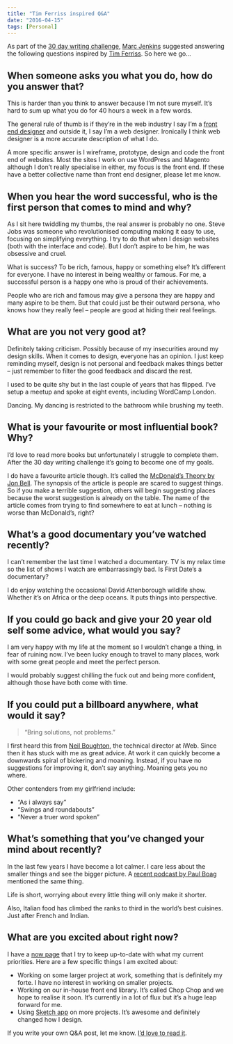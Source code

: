 ```yaml
---
title: "Tim Ferriss inspired Q&A"
date: "2016-04-15"
tags: [Personal]
---
```


As part of the [30 day writing challenge](/2016/30-day-writing-photo-challenge/), [Marc Jenkins](https://marcjenkins.co.uk/qa/) suggested answering the following questions inspired by [Tim Ferriss](http://fourhourworkweek.com/blog/). So here we go…

## When someone asks you what you do, how do you answer that?

This is harder than you think to answer because I’m not sure myself. It’s hard to sum up what you do for 40 hours a week in a few words.

The general rule of thumb is if they’re in the web industry I say I’m a [front end designer](http://bradfrost.com/blog/post/frontend-design/) and outside it, I say I’m a web designer. Ironically I think web designer is a more accurate description of what I do.

A more specific answer is I wireframe, prototype, design and code the front end of websites. Most the sites I work on use WordPress and Magento although I don’t really specialise in either, my focus is the front end. If these have a better collective name than front end designer, please let me know.

## When you hear the word successful, who is the first person that comes to mind and why?

As I sit here twiddling my thumbs, the real answer is probably no one. Steve Jobs was someone who revolutionised computing making it easy to use, focusing on simplifying everything. I try to do that when I design websites (both with the interface and code). But I don’t aspire to be him, he was obsessive and cruel.

What is success? To be rich, famous, happy or something else? It’s different for everyone. I have no interest in being wealthy or famous. For me, a successful person is a happy one who is proud of their achievements.

People who are rich and famous may give a persona they are happy and many aspire to be them. But that could just be their outward persona, who knows how they really feel – people are good at hiding their real feelings.

## What are you not very good at?

Definitely taking criticism. Possibly because of my insecurities around my design skills. When it comes to design, everyone has an opinion. I just keep reminding myself, design is not personal and feedback makes things better – just remember to filter the good feedback and discard the rest.

I used to be quite shy but in the last couple of years that has flipped. I’ve setup a meetup and spoke at eight events, including WordCamp London.

Dancing. My dancing is restricted to the bathroom while brushing my teeth.

## What is your favourite or most influential book? Why?

I’d love to read more books but unfortunately I struggle to complete them. After the 30 day writing challenge it’s going to become one of my goals.

I do have a favourite article though. It’s called the [McDonald’s Theory by Jon Bell](https://medium.com/@ienjoy/mcdonalds-theory-9216e1c9da7d#.b5oy019w2). The synopsis of the article is people are scared to suggest things. So if you make a terrible suggestion, others will begin suggesting places because the worst suggestion is already on the table. The name of the article comes from trying to find somewhere to eat at lunch – nothing is worse than McDonald’s, right?

## What’s a good documentary you’ve watched recently?

I can’t remember the last time I watched a documentary. TV is my relax time so the list of shows I watch are embarrassingly bad. Is First Date’s a documentary?

I do enjoy watching the occasional David Attenborough wildlife show. Whether it’s on Africa or the deep oceans. It puts things into perspective.

## If you could go back and give your 20 year old self some advice, what would you say?

I am very happy with my life at the moment so I wouldn’t change a thing, in fear of ruining now. I’ve been lucky enough to travel to many places, work with some great people and meet the perfect person.

I would probably suggest chilling the fuck out and being more confident, although those have both come with time.

## If you could put a billboard anywhere, what would it say?

> “Bring solutions, not problems.”

I first heard this from [Neil Boughton](https://twitter.com/NeilBoughton), the technical director at iWeb. Since then it has stuck with me as great advice. At work it can quickly become a downwards spiral of bickering and moaning. Instead, if you have no suggestions for improving it, don’t say anything. Moaning gets you no where.

Other contenders from my girlfriend include:

- “As i always say”
- “Swings and roundabouts”
- “Never a truer word spoken”

## What’s something that you’ve changed your mind about recently?

In the last few years I have become a lot calmer. I care less about the smaller things and see the bigger picture. A [recent podcast by Paul Boag](https://boagworld.com/season/14/episode/1411/) mentioned the same thing.

Life is short, worrying about every little thing will only make it shorter.

Also, Italian food has climbed the ranks to third in the world’s best cuisines. Just after French and Indian.

## What are you excited about right now?

I have a [now page](/now/) that I try to keep up-to-date with what my current priorities. Here are a few specific things I am excited about:

- Working on some larger project at work, something that is definitely my forte. I have no interest in working on smaller projects.
- Working on our in-house front end library. It’s called Chop Chop and we hope to realise it soon. It’s currently in a lot of flux but it’s a huge leap forward for me.
- Using [Sketch app](http://www.sketchapp.com/) on more projects. It’s awesome and definitely changed how I design.

If you write your own Q&A post, let me know. [I’d love to read it](/contact/).
